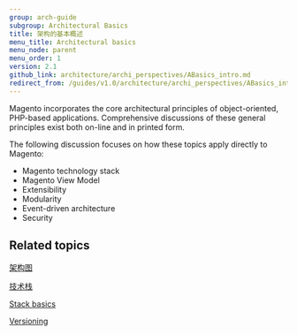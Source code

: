 ```yaml
---
group: arch-guide
subgroup: Architectural Basics
title: 架构的基本概述
menu_title: Architectural basics
menu_node: parent
menu_order: 1
version: 2.1
github_link: architecture/archi_perspectives/ABasics_intro.md
redirect_from: /guides/v1.0/architecture/archi_perspectives/ABasics_intro.html
---
```


Magento incorporates the core architectural principles of object-oriented, PHP-based applications. Comprehensive discussions of these general principles exist both on-line and in printed form.

The following discussion focuses on how these topics apply directly to Magento:

* Magento technology stack
* Magento View Model
* Extensibility
* Modularity
* Event-driven architecture
* Security

## Related topics

<a href="{{ page.baseurl }}/architecture/archi_perspectives/arch_diagrams.html" target="_blank">架构图</a>

<a href="{{ page.baseurl }}/architecture/tech-stack.html" target="_blank">技术栈</a>

<a href="{{ page.baseurl }}/architecture/tech-stack.html" target="_blank">Stack basics</a>

<a href="{{ page.baseurl }}/architecture/versioning.html" target="_blank">Versioning</a>

